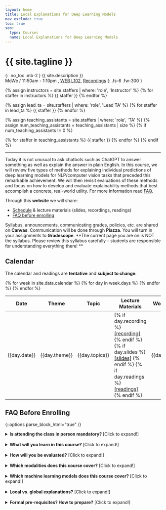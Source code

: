 ```yaml
---
layout: home
title: Local Explanations for Deep Learning Models
nav_exclude: true
toc: true
seo:
  type: Courses
  name: Local Explanations for Deep Learning Models
---
```


# {{ site.tagline }}
{: .no_toc .mb-2 }
{{ site.description }}
<br>
MoWe / 11:50am - 1:10pm	, [WEB L102](https://map.utah.edu/index.html?code=WEB), [Recordings](https://www.youtube.com/playlist?list=PLbuogVdPnkCrPZ4Vc-GRnk730SLhC1L43)
{: .fs-6 .fw-300 }

{% assign instructors = site.staffers | where: 'role', 'Instructor' %}
{% for staffer in instructors %}
{{ staffer }}
{% endfor %}

{% assign lead_ta = site.staffers | where: 'role', 'Lead TA' %}
{% for staffer in lead_ta %}
{{ staffer }}
{% endfor %}

{% assign teaching_assistants = site.staffers | where: 'role', 'TA' %}
{% assign num_teaching_assistants = teaching_assistants | size %}
{% if num_teaching_assistants != 0 %}

{% for staffer in teaching_assistants %}
{{ staffer }}
{% endfor %}
{% endif %}

---

Today it is not unusual to ask chatbots such as ChatGPT to answer something as well as explain the answer in plain English. In this course, we will review five types of methods for explaining individual predictions of deep learning models for NLP/computer vision tasks that preceded this remarkable achievement. We will then revisit evaluations of these methods and focus on how to develop and evaluate explainability methods that best accomplish a concrete, real-world utility. For more information read [FAQ](https://utah-explainability.github.io/#faq-before-enrolling). 



Through this **website** we will share:
* [Schedule](https://utah-intro-nlp.github.io/#calendar) & lecture materials (slides, recordings, readings)
* [FAQ before enrolling](https://utah-intro-nlp.github.io/#faq-before-enrolling)

Syllabus, announcements, communicating grades, policies, etc. are shared on **Canvas**. Communication will be done through **Piazza**. You will turn in your assignments to **Gradescope**. **The current page you are on is NOT the syllabus. Please review this syllabus carefully – students are responsible for understanding everything there!
**

## Calendar

The calendar and readings are **tentative** and **subject to change**. 

<table>
  <thead>
  <tr>
    <th>Date</th>
    <th>Theme</th>
    <th>Topic</th>
    <th>Lecture Materials</th>
    <th>Work due</th>
  </tr>
  </thead>
  <tbody>
  {% for week in site.data.calendar %}
    {% for day in week.days %}
      <tr>
        <td>{{day.date}}</td>
        <td class="cal-content">{{day.theme}}</td>
        <td class="cal-content">{{day.topics}}</td>
        <td class="cal-content">
          {% if day.recording %}
            <a href="{{day.recording}}" class="cal-content-link">[recording]</a>
          {% endif %}
          {% if day.slides %}
            <a href="{{day.slides}}" class="cal-content-link">[slides]</a>
          {% endif %}
          {% if day.readings %}
            <a href="{{day.readings}}" class="cal-content-link">[readings]</a>
          {% endif %}
        </td>
        <td class="cal-content">{{day.due}}</td>
      </tr>
    {% endfor %}
  {% endfor %}
  </tbody>
</table>

## FAQ Before Enrolling

{::options parse_block_html="true" /}
<details><summary markdown="span"><b>Is attending the class in person mandatory? </b> [Click to expand!]</summary>              

Six paper discussions, five in-class group activites, exam, and poster presentations **must be attended in person**. Given that this makes 13 class session in total, the instructor does **not** recommend enrolling in this class if you can't attend it in person.

</details>                   
<br/>

<details><summary markdown="span"><b>What will you learn in this course? </b> [Click to expand!]</summary>

* **Train a transformer-based model** for an NLP or computer vision application, **obtain its predictions**, and apply common explainability methods (covered in lectures) to **explain the predictions**. Four <u>homework assignments</u> are designed to work on this. 

* **Define utility/function of an explanation for a given application.** This course should teach you to ask: “What will best accomplish the explanatory functions [I hope to achieve in this case]?” (specific; application-based) instead of “Is this an appropriate explanation [in this case]?” (generic; very common in current ML research). A successful <u>project proposal</u>  (a component of the grade) has to define an appropriate function.

* **Identify and apply a method that creates appropriate explanations for a desired utility/function.** A successful <u>intermediate project status</u> report should identify such a method.

* Conduct a **user study** to evaluate produced explanations based on their utility. The course has a <u>dedicated session</u> for preparing an interface for a user study and <u>another session</u> for conducting it with class peers. Having a user study ready ready for the class is a component of the project grade as well as a successful <u>final project presentation</u> that shows how well explanations accomplish the explanatory function according to the study.

* **Read cutting-edge research publications** requiring being acquainted with the principles and concepts of explainable ML. There will be <u>six class sessions devoted to paper discussions</u>. This part of the course will be organized as a role-playing paper reading seminar with 5 regular roles: original author, scientific peer reviewer, archaeologist, imaginative researcher, and original author of a related paper. Those who are not assigned to be the official presenters will either play a wild card role (any role they’d like to be, such as an industry practitioner, a cranky researcher, etc.) or complete a written artifact (a study notes, a blog post, an opinion piece, a scribe of the class discussion). This format requires everyone to actually read the papers and engage in the discussion about them. The paper discussion is one of the main components of the grade. 

* Follow an *ACL/EMNLP (leading NLP conferences) review style to properly **review a research paper** on explainable ML. One of the roles in the role-playing paper discussion is “scientific peer reviewer”. You will <u>take that role once</u> and your review will contribute to your paper discussion grade. 

</details>                   
<br/>

<details><summary markdown="span"><b>How will you be evaluated?</b> [Click to expand!]</summary>

Your performance in this course will be evaluated by:

* [programming homework assignments](https://utah-explainability.github.io/assignments/homework/) (30%)
* [in-class paper discussions](https://utah-explainability.github.io/assignments/paper_discussions/) (30%)
* [project](https://utah-explainability.github.io/assignments/project/) (30%)
* final exam (10%)

</details>                   
<br/>

<details><summary markdown="span"><b>Which modalities does this course cover?</b> [Click to expand!]</summary>    

We will almost exclusively talk about **applications in NLP (so text)** and in computer vision with **static images**. Inputs in these domains are represented with [embeddings](https://course18.fast.ai/lessonsml1/lesson11.html)---high-dimensional vectors of floating point numbers whose individual dimensions are not interpretable. If you are interested in applications that fall under data science, you will instead likely work with "meaningful" features such as income of a person or zip code of a certain location. This course is not about such applications. We hope you find the course useful even if the data you work with is handled differently from text or images. We believe it can be inspiring to think whether these methods can be applied to a different domain, and realizing that they cannot, can be useful.
</details>                   
<br/>

<details><summary markdown="span"><b>Which machine learning models does this course cover?</b> [Click to expand!]</summary>    

We focus on deep learning models (deep neural networks) and we will almost solely talk about [transformer](http://jalammar.github.io/illustrated-transformer/)-based models. 

</details>                   
<br/>

<details><summary markdown="span"><b>Local vs. global explanations?</b> [Click to expand!]</summary>    

This course will **not** focus on [global methods](https://christophm.github.io/interpretable-ml-book/scope-of-interpretability.html) that analyze models'  behavior and internals such as [probing](https://nlp.stanford.edu/~johnhew/interpreting-probes.html). We focus on methods that answer questions such as: 

* Which part of the input led to assigning this label?             
* How to edit the input to change the model's answer to something else?                           
* In plain English, why is this input assigned this label?                   
* Which training examples caused the prediction?  

</details>                   
<br/>

<details><summary markdown="span"><b>Formal pre-requisites? How to prepare?</b> [Click to expand!]</summary>    

This course doesn't have formal pre-requisites because these days one can learn about machine learning and adjacent topics in many different ways, but we expected that you...

* ...are experienced with programming in Python, 
* ...are comfortable with basic calculus, probability, and linear algebra, 
* ...have solid machine learning foundations, 
* ...have some familiarity with [pytorch](https://pytorch.org/), 
* ...are acquainted with Deep Learning 101. 

If you completed CS 5353/6353 (Deep Learning) or CS 5340/6340 (Natural Language Processing) or CS 5350/6350 (Machine Learning), we expect you will be able to keep up. 


**<span style="color: black;">My advice:</span>** If you are interested in the course, **give it a  try**. We will spend the first two weeks going over the background and have a graded programming assignment about it. If you struggle with the background concepts and the first homework, you can withdraw---students may drop a course within the first two weeks of a given semester without any penalties. 


**<span style="color: black;">Revisiting/polishing your knowledge.</span>** You can prepare by:

1. There are a ton of Python resources for people with some programming experience. Check them out [here](https://wiki.python.org/moin/BeginnersGuide/Programmers). My colleagues suggest these: [1](https://www.learnpython.org/), [2](https://diveintopython3.net/), [3](https://snakify.org/en/), and [4](https://runestone.academy/ns/books/published/thinkcspy/index.html?mode=browsing).

2. Math and machine learning basics are nicely covered in the first part of the [Deep Learning book](https://www.deeplearningbook.org/). Obviously, you can use the same book to familiarize yourself with deep learning, especially with the contents of Chapter 6 and Chapter 8 that are a must for this course. 

3. [Deep Learning with PyTorch: A 60 Minute Blitz](https://pytorch.org/tutorials/beginner/deep_learning_60min_blitz.html) (highly recommended)

4. [Practical Deep Learning for Coders by Fast.ai](https://course.fast.ai/) (3: Neural net foundations; 5: From-scratch model, 13: Backpropagation & MLP, 14: Backpropagation)

5. [Getting started with NLP for absolute beginners](https://www.kaggle.com/code/jhoward/getting-started-with-nlp-for-absolute-beginners) is good to familiarize yourself a bit with NLP. During the semester we will use [huggingface](https://huggingface.co/course)

</details>                   
<br/>